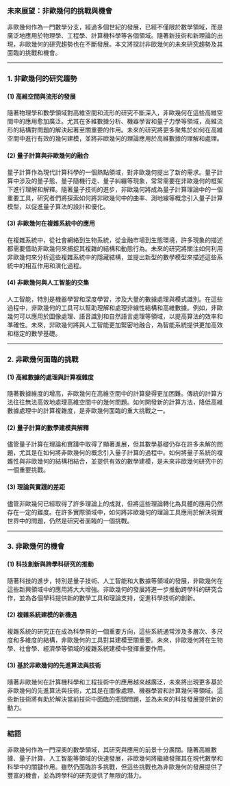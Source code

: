 ### **未來展望：非歐幾何的挑戰與機會**

非歐幾何作為一門數學分支，經過多個世紀的發展，已經不僅限於數學領域，而是廣泛地應用於物理學、工程學、計算機科學等各個領域。隨著新技術和新理論的出現，非歐幾何的研究趨勢也在不斷發展。本文將探討非歐幾何的未來研究趨勢及其面臨的挑戰和機會。

---

### **1. 非歐幾何的研究趨勢**

#### **(1) 高維空間與流形的發展**

隨著物理學和數學領域對高維空間和流形的研究不斷深入，非歐幾何在這些高維空間中的應用愈加廣泛。尤其在多維數據分析、機器學習和量子力學等領域，高維流形的結構對問題的解決起著至關重要的作用。未來的研究將更多聚焦於如何在高維空間中進行有效的幾何建模，並將非歐幾何的理論應用於高維數據的理解和處理。

#### **(2) 量子計算與非歐幾何的融合**

量子計算作為現代計算科學的一個熱點領域，對非歐幾何提出了新的需求。量子計算中涉及的量子態、量子隨機行走、量子糾纏等現象，常常需要在非歐幾何的框架下進行理解和解釋。隨著量子技術的進步，非歐幾何將成為量子計算理論中的一個重要工具，研究者們將探索如何將非歐幾何中的曲率、測地線等概念引入量子計算模型，以促進量子算法的設計和優化。

#### **(3) 非歐幾何在複雜系統中的應用**

在複雜系統中，從社會網絡到生物系統，從金融市場到生態環境，許多現象的描述都需要借助非歐幾何來捕捉其複雜的結構和動態行為。未來的研究將關注如何利用非歐幾何來分析這些複雜系統中的隱藏結構，並提出新型的數學模型來描述這些系統中的相互作用和演化過程。

#### **(4) 非歐幾何與人工智能的交集**

人工智能，特別是機器學習和深度學習，涉及大量的數據處理與模式識別。在這些過程中，非歐幾何的工具可以幫助理解和處理非線性結構和高維數據。例如，非歐幾何可以應用於圖像處理、語音識別和自然語言處理等領域，以提高算法的效率和準確性。未來，非歐幾何將與人工智能更加緊密地融合，為智能系統提供更加高效和穩定的數學基礎。

---

### **2. 非歐幾何面臨的挑戰**

#### **(1) 高維數據的處理與計算複雜度**

隨著數據維度的增高，非歐幾何在高維空間中的計算變得更加困難。傳統的計算方法往往無法高效地處理高維空間中的幾何問題。如何開發新的計算方法，降低高維數據處理中的計算複雜度，是非歐幾何面臨的重大挑戰之一。

#### **(2) 量子計算的數學建模與解釋**

儘管量子計算在理論和實踐中取得了顯著進展，但其數學基礎仍存在許多未解的問題，尤其是在如何將非歐幾何的概念引入量子計算的過程中。如何將量子系統的複雜性與非歐幾何的結構相結合，並提供有效的數學建模，是未來非歐幾何研究中的一個重要挑戰。

#### **(3) 理論與實踐的差距**

儘管非歐幾何已經取得了許多理論上的成就，但將這些理論轉化為具體的應用仍然存在一定的難度。在許多實際領域中，如何將非歐幾何的理論工具應用於解決現實世界中的問題，仍然是研究者面臨的一個挑戰。

---

### **3. 非歐幾何的機會**

#### **(1) 科技創新與跨學科研究的推動**

隨著科技的進步，特別是量子技術、人工智能和大數據等領域的發展，非歐幾何在這些新興領域中的應用將大大增強。非歐幾何的發展將進一步推動跨學科的研究合作，並為各個學科提供新的數學工具和理論支持，促進科學技術的創新。

#### **(2) 複雜系統建模的新機遇**

複雜系統的研究正在成為科學界的一個重要方向，這些系統通常涉及多層次、多尺度和多維度的結構，非歐幾何的工具對其建模至關重要。未來，非歐幾何將在生物學、社會學、經濟學等領域的複雜系統建模中發揮重要作用。

#### **(3) 基於非歐幾何的先進算法與技術**

隨著非歐幾何在計算機科學和工程技術中的應用越來越廣泛，未來將出現更多基於非歐幾何的先進算法與技術，尤其是在圖像處理、機器學習和計算幾何等領域。這些新技術將有助於解決當前技術中面臨的瓶頸問題，並為未來的科技發展提供新的動力。

---

### **結語**

非歐幾何作為一門深奧的數學領域，其研究與應用的前景十分廣闊。隨著高維數據、量子計算、人工智能等領域的快速發展，非歐幾何將繼續發揮其在現代數學和科學中的關鍵作用。雖然仍面臨許多挑戰，但這些挑戰也為非歐幾何的發展提供了豐富的機會，並為跨學科的研究提供了無限的潛力。